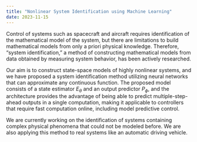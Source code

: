 ```yaml
---
title: "Nonlinear System Identification using Machine Learning"
date: 2023-11-15
---
```





Control of systems such as spacecraft and aircraft requires identification of the mathematical model of the system, but there are limitations to build mathematical models from only a priori physical knowledge. Therefore, “system identification,” a method of constructing mathematical models from data obtained by measuring system behavior, has been actively researched.

Our aim is to construct state-space models of highly nonlinear systems, and we have proposed a system identification method utilizing neural networks that can approximate any continuous function.	The proposed model consists of a state estimator $E_{\theta}$ and an output predictor $P_{\phi}$, and the architecture provides the advantage of being able to predict multiple-step-ahead outputs in a single computation, making it applicable to controllers that require fast computation online, including model predictive control.

We are currently working on the identification of systems containing complex physical phenomena that could not be modeled before. We are also applying this method to real systems like an automatic driving vehicle.
